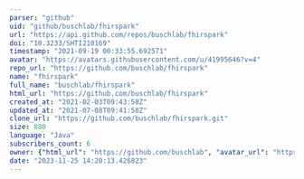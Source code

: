 ```yaml
---
parser: "github"
uid: "github/buschlab/fhirspark"
url: "https://api.github.com/repos/buschlab/fhirspark"
doi: "10.3233/SHTI210169"
timestamp: "2021-09-19 00:33:55.692571"
avatar: "https://avatars.githubusercontent.com/u/41995646?v=4"
repo_url: "https://github.com/buschlab/fhirspark"
name: "fhirspark"
full_name: "buschlab/fhirspark"
html_url: "https://github.com/buschlab/fhirspark"
created_at: "2021-02-03T09:43:58Z"
updated_at: "2021-07-08T09:41:58Z"
clone_url: "https://github.com/buschlab/fhirspark.git"
size: 880
language: "Java"
subscribers_count: 6
owner: {"html_url": "https://github.com/buschlab", "avatar_url": "https://avatars.githubusercontent.com/u/41995646?v=4", "login": "buschlab", "type": "Organization"}
date: "2023-11-25 14:20:13.426823"
---
```

